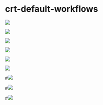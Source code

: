 # crt-default-workflows

![](https://github.com/Keenwby/crt-default-workflows/workflows/default-lid-deployabale/badge.svg) 

<img src="https://github.com/Keenwby/crt-default-workflows/tree/master/workflow_images/lid-deployables.png">

![](https://github.com/Keenwby/crt-default-workflows/workflows/crt-noop-full-automation-path/badge.svg) 

<img src="https://github.com/Keenwby/crt-default-workflows/tree/master/workflow_images/crt-noop-automation.png">

![](https://github.com/Keenwby/crt-default-workflows/workflows/crt-noop-with-canary-timeout-and-manual-check/badge.svg)   

<img src="https://github.com/Keenwby/crt-default-workflows/tree/master/workflow_images/crt-noop-canary-timeout.png">

#![](https://github.com/Keenwby/crt-default-workflows/workflows/default-hadoop/badge.svg)   

 

#![](https://github.com/Keenwby/crt-default-workflows/workflows/default-ios/badge.svg)   


#![](https://github.com/Keenwby/crt-default-workflows/workflows/default-shortlivejob/badge.svg)   
